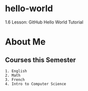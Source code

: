 # hello-world
1.6 Lesson: GitHub Hello World Tutorial 

# About Me 

## Courses this Semester 
    1. English 
    2. Math
    3. French 
    4. Intro to Computer Science 
